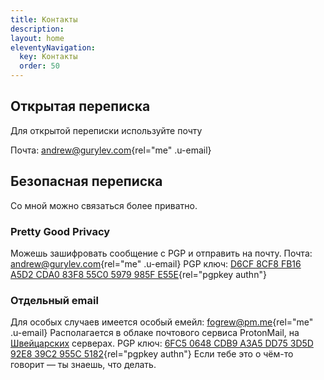 ```yaml
---
title: Контакты
description:
layout: home
eleventyNavigation:
  key: Контакты
  order: 50
---
```


## Открытая переписка

Для открытой переписки используйте почту

Почта: [andrew@gurylev.com](mailto:andrew@gurylev.com){rel="me" .u-email}

## Безопасная переписка

Со мной можно связаться более приватно.

### Pretty Good Privacy

Можешь зашифровать сообщение c PGP и отправить на почту.
Почта: [andrew@gurylev.com](mailto:andrew@gurylev.com){rel="me" .u-email}
PGP ключ: [D6CF 8CF8 FB16 A5D2 CDA0 83F8 55C0 5979 985F E55E](/keys/pgp_keys.asc){rel="pgpkey authn"}

### Отдельный email

Для особых случаев имеется особый емейл: [fogrew@pm.me](mailto:fogrew@pm.me){rel="me" .u-email}
Располагается в облаке почтового сервиса ProtonMail, на [Швейцарских](https://habr.com/ru/post/227575/) серверах.
PGP ключ: [6FC5 0648 CDB9 A3A5 DD75 3D5D 92E8 39C2 955C 5182](/keys/publickey.fogrew@pm.me.asc){rel="pgpkey authn"}
Если тебе это о чём-то говорит — ты знаешь, что делать.
